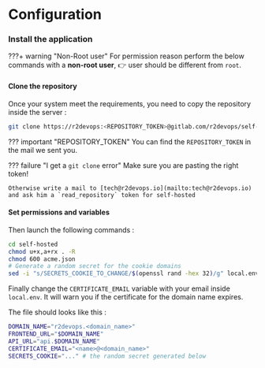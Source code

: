 # Configuration

### Install the application


???+ warning "Non-Root user"
    For permission reason perform the below commands with a **non-root user**, 👉 user should be different from `root`.


#### Clone the repository 

Once your system meet the requirements, you need to copy the repository inside the server :

```bash
git clone https://r2devops:<REPOSITORY_TOKEN>@gitlab.com/r2devops/self-hosted.git

```

??? important "REPOSITORY_TOKEN"
    You can find the `REPOSITORY_TOKEN` in the mail we sent you.

??? failure "I get a `git clone` error"
    Make sure you are pasting the right token!

    Otherwise write a mail to [tech@r2devops.io](mailto:tech@r2devops.io) and ask him a `read_repository` token for self-hosted



#### Set permissions and variables

Then launch the following commands : 

```bash 
cd self-hosted
chmod u+x,a+rx . -R
chmod 600 acme.json
# Generate a random secret for the cookie domains
sed -i "s/SECRETS_COOKIE_TO_CHANGE/$(openssl rand -hex 32)/g" local.env  
```

Finally change the `CERTIFICATE_EMAIL` variable with your email inside `local.env`. It will warn you if the certificate for the domain name expires.

The file should looks like this :

```bash title="local.env" hl_lines="4" 
DOMAIN_NAME="r2devops.<domain_name>"
FRONTEND_URL="$DOMAIN_NAME"
API_URL="api.$DOMAIN_NAME"
CERTIFICATE_EMAIL="<name>@<domain_name>"
SECRETS_COOKIE="..." # the random secret generated below
```